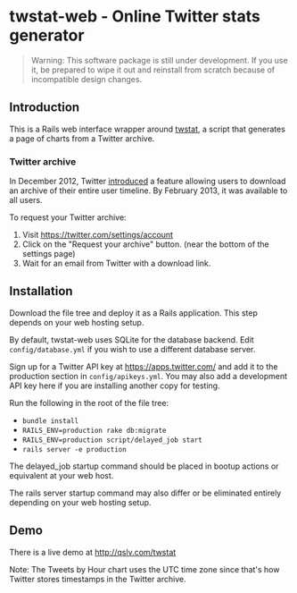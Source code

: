# twstat-web - Online Twitter stats generator

> Warning: This software package is still under development. If you use it, be
> prepared to wipe it out and reinstall from scratch because of incompatible
> design changes.

## Introduction

This is a Rails web interface wrapper around
[twstat](https://github.com/mortonfox/twstat), a script that generates a page
of charts from a Twitter archive.

### Twitter archive

In December 2012, Twitter
[introduced](http://blog.twitter.com/2012/12/your-twitter-archive.html) a
feature allowing users to download an archive of their entire user timeline. By
February 2013, it was available to all users.

To request your Twitter archive:

1. Visit <https://twitter.com/settings/account>
1. Click on the "Request your archive" button. (near the bottom of the settings page)
1. Wait for an email from Twitter with a download link.

## Installation

Download the file tree and deploy it as a Rails application. This step depends
on your web hosting setup.

By default, twstat-web uses SQLite for the database backend. Edit
`config/database.yml` if you wish to use a different database server.

Sign up for a Twitter API key at <https://apps.twitter.com/> and add it to the
production section in `config/apikeys.yml`. You may also add a development API
key here if you are installing another copy for testing.

Run the following in the root of the file tree:

* `bundle install`
* `RAILS_ENV=production rake db:migrate`
* `RAILS_ENV=production script/delayed_job start`
* `rails server -e production`

The delayed\_job startup command should be placed in bootup actions or
equivalent at your web host.

The rails server startup command may also differ or be eliminated entirely
depending on your web hosting setup.

## Demo

There is a live demo at <http://qslv.com/twstat>

Note: The Tweets by Hour chart uses the UTC time zone since that's how Twitter
stores timestamps in the Twitter archive.
